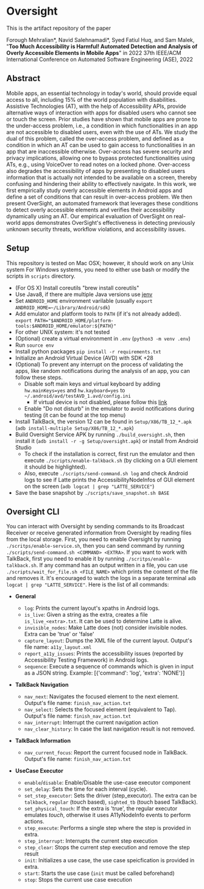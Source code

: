 # Oversight

This is the artifact repository of the paper

Forough Mehralian\*, Navid Salehnamadi\*, Syed Fatiul Huq, and Sam Malek, "**Too Much Accessibility is Harmful! Automated Detection and Analysis of Overly Accessible Elements in Mobile Apps**" in 2022 37th IEEE/ACM International Conference on Automated Software Engineering (ASE), 2022

## Abstract

Mobile apps, an essential technology in today's world, should provide equal access to all, including 15% of the world population with disabilities. Assistive Technologies (AT), with the help of Accessibility APIs, provide alternative ways of interaction with apps for disabled users who cannot see or touch the screen. Prior studies have shown that mobile apps are prone to the under-access problem, i.e., a condition in which functionalities in an app are not accessible to disabled users, even with the use of ATs. We study the dual of this problem, called the over-access problem, and defined as a condition in which an AT can be used to gain access to functionalities in an app that are inaccessible otherwise. Over-access has severe security and privacy implications, allowing one to bypass protected functionalities using ATs, e.g., using VoiceOver to read notes on a locked phone. Over-access also degrades the accessibility of apps by presenting to disabled users information that is actually not intended to be available on a screen, thereby confusing and hindering their ability to effectively navigate. In this work, we first empirically study overly accessible elements in Android apps and define a set of conditions that can result in over-access problem. We then present OverSight, an automated framework that leverages these conditions to detect overly accessible elements and verifies their accessibility dynamically using an AT. Our empirical evaluation of OverSight on real-world apps demonstrates OverSight's effectiveness in detecting previously unknown security threats, workflow violations, and accessibility issues.

## Setup
This repository is tested on Mac OSX; however, it should work on any Unix system For Windows systems, you need to either use bash or modify the scripts in `scripts` directory.

- (For OS X) Install coreutils "brew install coreutils"
- Use Java8, if there are multiple Java versions use [jenv](https://www.jenv.be/)
- Set `ANDROID_HOME` environment varilable (usually `export ANDROID_HOME=~/Library/Android/sdk`)
- Add emulator and platform tools to `PATH` (if it's not already added). `export PATH="$ANDROID_HOME/platform-tools:$ANDROID_HOME/emulator:${PATH}"`
- For other UNIX system: it's not tested
- (Optional) create a virtual environment in `.env` (`python3 -m venv .env`)
- Run `source env`
- Install python packages `pip install -r requirements.txt`
- Initialize an Android Virtual Device (AVD) with SDK +28
- (Optional) To prevent any interrupt on the process of validating the apps, like random notifications during the analysis of an app, you can follow these steps.
	- Disable soft main keys and virtual keyboard by adding `hw.mainKeys=yes` and `hw.kayboard=yes`  to `~/.android/avd/testAVD_1.avd/config.ini`
		- If virtual device is not disabled, please follow this [link](https://support.honeywellaidc.com/s/article/CN51-Android-How-to-prevent-virtual-keyboard-from-popping-up)
	- Enable "Do not disturb" in the emulator to avoid notifications during testing (it can be found at the top menu)
- Install TalkBack, the version 12 can be found in `Setup/X86/TB_12_*.apk` (`adb install-multiple Setup/X86/TB_12_*.apk`)
- Build Oversight Service APK by running `./build_oversight.sh`, then install it (`adb install -r -g Setup/oversight.apk`) or install from Android Studio
	- To check if the installation is correct, first run the emulator and then execute `./scripts/enable-talkback.sh` (by clicking on a GUI element it should be highlighted).
	- Also, execute `./scripts/send-command.sh log` and check Android logs to see if Latte prints the AccessibilityNodeInfos of GUI element on the screen (`adb logcat | grep "LATTE_SERVICE"`)
-  Save the base snapshot by `./scripts/save_snapshot.sh BASE`


## Oversight CLI
You can interact with Oversight by sending commands to its Broadcast Receiver or receive generated information from Oversight by reading files from the local storage. First, you need to enable Oversight by running `./scritps/enable-service.sh`, then you can send command by running `./scripts/send-command.sh <COMMAND> <EXTRA>`. If you want to work with TalkBack, first you need to enable it by running `./scritps/enable-talkback.sh`. If any command has an output written in a file, you can use `./scripts/wait_for_file.sh <FILE_NAME>` which prints the content of the file and removes it. It's encouraged to watch the logs in a separate terminal `adb logcat | grep "LATTE_SERVICE"`. Here is the list of all commands:
- **General**
	- `log`: Prints the current layout's xpaths in Android logs.
	- `is_live`: Given a string as the extra, creates a file `is_live_<extra>.txt`. It can be used to determine Latte is alive.
	- `invisible_nodes`: Make Latte does (not) consider invisible nodes. Extra can be 'true' or 'false'
	- `capture_layout`: Dumps the XML file of the current layout. Output's file name: `a11y_layout.xml`
	- `report_a11y_issues`: Prints the accessibility issues (reported by Accessibility Testing Framework) in Android logs.
	- `sequence`: Execute a sequence of commands which is given in input as a JSON string. Example: [{'command': 'log', 'extra': 'NONE'}]

- **TalkBack Navigation**
	- `nav_next`: Navigates the focused element to the next element. Output's file name: `finish_nav_action.txt`
	- `nav_select`: Selects the focused element (equivalent to Tap). Output's file name: `finish_nav_action.txt`
	- `nav_interrupt`: Interrupt the current navigation action
	- `nav_clear_history`: In case the last navigation result is not removed.
- **TalkBack Information**
	- `nav_current_focus`: Report the current focused node in TalkBack. Output's file name: `finish_nav_action.txt`

- **UseCase Executor**
	- `enable`/`disable`: Enable/Disable the use-case executor component
	- `set_delay`: Sets the time for each interval (cycle).
	- `set_step_executor`: Sets the driver (step_executor). The extra can be `talkback`, `regular` (touch based), `sighted_tb` (touch based TalkBack).
	- `set_physical_touch`: If the extra is 'true', the regular executor emulates *touch*, otherwise it uses A11yNodeInfo events to perform actions.
	- `step_execute`: Performs a single step where the step is provided in extra.
	- `step_interrupt`: Interrupts the current step execution
	- `step_clear`: Stops the current step execution and remove the step result
	- `init`: Initializes a use case, the use case speicfication is provided in extra.
	- `start`: Starts the use case (`init` must be called beforehand)
	- `stop`: Stops the current use case execution
